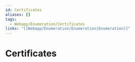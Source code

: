 ```yaml
---
id: Certificates
aliases: []
tags:
  - Webapp/Enumeration/Certificates
links: "[[Webapp/Enumeration/Enumeration|Enumeration]]"
---
```


# Certificates
